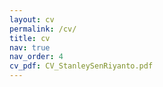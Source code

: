 ```yaml
---
layout: cv
permalink: /cv/
title: cv
nav: true
nav_order: 4
cv_pdf: CV_StanleySenRiyanto.pdf
---
```

